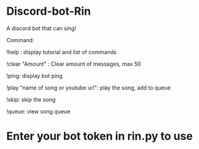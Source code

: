 # Discord-bot-Rin

A discord bot that can sing!

Command:

!help : display tutorial and list of commands

!clear "Amount" : Clear amount of messages, max 50

!ping: display bot ping

!play "name of song or youtube url": play the song, add to queue

!skip: skip the song

!queue: view song queue

# Enter your bot token in rin.py to use
